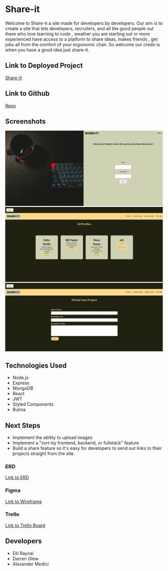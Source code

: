 # Share-it 

Welcome to Share-it a site made for developers by developers. Our aim is to create a site that lets  developers, recruiters, and all the good people out there who love learning to code , weather you are starting out or more experienced have access to a platform to share ideas, makes friends , get jobs all from the comfort of your ergonomic chair. So welcome our credo is when you have a good idea just share-it. 

## Link to Deployed Project

[Share-It](https://share-it-app.herokuapp.com/)

## Link to Github 

[Repo](https://git.generalassemb.ly/eraynai/share-it/tree/master)


## Screenshots

![](screenshots/share-it-1.png)
![](screenshots/share-it-2.png)
![](screenshots/share-it-3.png)
  
## Technologies Used

* Node.js
* Express
* MongoDB
* React
* JWT
* Styled Components
* Bulma

   
## Next Steps

* Implement the ability to upload images
* Implement a "sort-by frontend, backend, or fullstack" feature 
* Build a share feature so it's easy for developers to send out links to their projects straight from the site.


### ERD

[Link to ERD](https://lucid.app/lucidchart/d3e8c572-7226-4910-9774-e2530d0e395d/view?page=0_0#)

### Figma

[Link to Wireframe](https://www.figma.com/proto/blwfTZN7Z2SaYoudVlKtOv/Untitled?node-id=7%3A2&scaling=min-zoom&page-id=0%3A1&starting-point-node-id=7%3A2&show-proto-sidebar=1)

### Trello
[Link to Trello Board](https://trello.com/b/rSW2Wopc/project-4)
## Developers

* Elli Raynai
* Darren Glew
* Alexander Medici 

  
